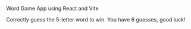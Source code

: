 Word Game App using React and Vite

Correctly guess the 5-letter word to win. You have 6 guesses, good luck!
